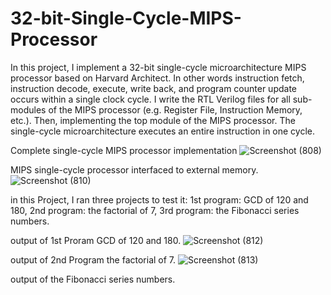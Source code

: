 # 32-bit-Single-Cycle-MIPS-Processor
In this project, I implement a 32-bit single-cycle microarchitecture MIPS processor based on Harvard Architect.  In other words instruction fetch, instruction decode, execute, write back, and program counter update occurs within a single clock cycle. I write the RTL Verilog files for all sub-modules of the MIPS processor (e.g. Register File, Instruction Memory, etc.). Then, implementing the top module of the MIPS processor. The single-cycle microarchitecture executes an entire instruction in one cycle.

Complete single-cycle MIPS processor implementation 
![Screenshot (808)](https://user-images.githubusercontent.com/82789012/187975733-fd1aadc1-9656-4d85-9c1f-109b2ef47658.png)

MIPS single-cycle processor interfaced to external memory.
![Screenshot (810)](https://user-images.githubusercontent.com/82789012/187977353-d0d03c9e-30ac-43f9-9a20-8edbfa920720.png)



in this Project, I ran three projects to test it:
1st program: GCD of 120 and 180, 2nd program: the factorial of 7, 3rd program: the Fibonacci series numbers.

output of 1st Proram GCD of 120 and 180.
![Screenshot (812)](https://user-images.githubusercontent.com/82789012/187982667-e8b0a01b-c033-4b52-b576-d9e668a81dba.png)


output of 2nd Program the factorial of 7.
![Screenshot (813)](https://user-images.githubusercontent.com/82789012/187982847-06affca5-4267-4057-9bd1-bbb8c5aa69af.png)

output of the Fibonacci series numbers.



